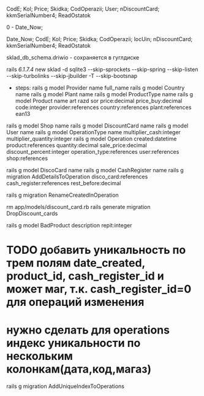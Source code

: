 CodE; 
Kol; 
Price; 
Skidka; 
CodOperazii; 
User; 
nDiscountCard; 
kkmSerialNumber4; 
ReadOstatok

0 - Date_Now; 

Date_Now; CodE; Kol; Price; Skidka; CodOperazii; locUin; nDiscountCard; kkmSerialNumber4; ReadOstatok


sklad_db_schema.driwio - сохраняется в гуглдиске


rails _6.1.7.4_ new sklad  -d sqlite3 --skip-sprockets --skip-spring --skip-listen --skip-turbolinks --skip-jbuilder -T --skip-bootsnap

* steps:
rails g model Provider name full_name
rails g model Country name
rails g model Plant name
rails g model ProductType name
rails g model Product name art razd sor price:decimal price_buy:decimal code:integer provider:references country:references plant:references ean13

rails g model Shop name
rails g model DiscountCard name
rails g model User name
rails g model OperationType name multiplier_cash:integer multiplier_quantity:integer
rails g model Operation created:datetime product:references quantity:decimal sale_price:decimal discount_percent:integer operation_type:references user:references shop:references

rails g model DiscoCard name
rails g model CashRegister name
rails g migration AddDetailsToOperation disco_card:references cash_register:references rest_before:decimal

rails g migration RenameCreatedInOperation

rm app/models/discount_card.rb
rails generate migration DropDiscount_cards

rails g model BadProduct description repit:integer

# TODO добавить уникальность по трем полям date_created, product_id, cash_register_id и может маг, т.к. cash_register_id=0 для операций изменения
# нужно сделать для operations индекс уникальности по нескольким колонкам(дата,код,магаз)
rails g migration AddUniqueIndexToOperations
